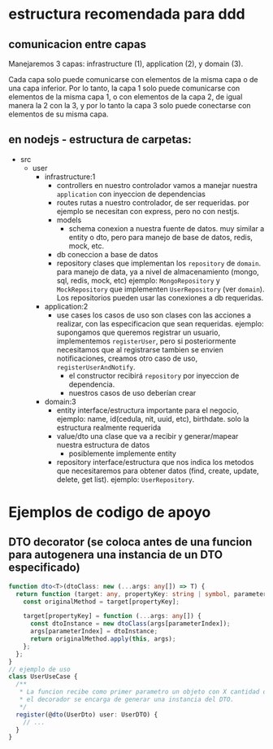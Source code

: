 # estructura recomendada para ddd

## comunicacion entre capas

Manejaremos 3 capas: infrastructure (1), application (2), y domain (3).

Cada capa solo puede comunicarse con elementos de la misma capa o de una capa inferior.
Por lo tanto, la capa 1 solo puede comunicarse con elementos de la misma capa 1,
o con elementos de la capa 2, de igual manera la 2 con la 3, y por lo tanto la capa 3
solo puede conectarse con elementos de su misma capa.


## en nodejs - estructura de carpetas:

- src
  - user
    - infrastructure:1
      - controllers
        en nuestro controlador vamos a manejar nuestra `application` con inyeccion de dependencias
      - routes
        rutas a nuestro controlador, de ser requeridas.
        por ejemplo se necesitan con express, pero no con nestjs.
      - models
        - schema
          conexion a nuestra fuente de datos. muy similar a entity o dto,
          pero para manejo de base de datos, redis, mock, etc.
      - db
        coneccion a base de datos
      - repository
        clases que implementan los `repository` de `domain`.
        para manejo de data, ya a nivel de almacenamiento (mongo, sql, redis, mock, etc)
        ejemplo: `MongoRepository` y `MockRepository` que implementen `UserRepository` (ver `domain`).
        Los repositorios pueden usar las conexiones a db requeridas.
    - application:2
      - use cases
        los casos de uso son clases con las acciones a realizar, con las especificacion que sean requeridas.
        ejemplo: supongamos que queremos registrar un usuario, implementemos `registerUser`, pero si
        posteriormente necesitamos que al registrarse tambien se envien notificaciones, creamos
        otro caso de uso, `registerUserAndNotify`.
        - el constructor recibirá `repository` por inyeccion de dependencia.
        - nuestros casos de uso deberían crear
    - domain:3
      - entity
        interface/estructura importante para el negocio, ejemplo: name, id(cedula, nit, uuid, etc), birthdate.
        solo la estructura realmente requerida
      - value/dto
        una clase que va a recibir y generar/mapear nuestra estructura de datos
        - posiblemente implemente entity
      - repository
        interface/estructura que nos indica los metodos que necesitaremos para obtener datos
        (find, create, update, delete, get list).
        ejemplo: `UserRepository`.



# Ejemplos de codigo de apoyo

## DTO decorator (se coloca antes de una funcion para autogenera una instancia de un DTO especificado)
```ts
function dto<T>(dtoClass: new (...args: any[]) => T) {
  return function (target: any, propertyKey: string | symbol, parameterIndex: number) {
    const originalMethod = target[propertyKey];

    target[propertyKey] = function (...args: any[]) {
      const dtoInstance = new dtoClass(args[parameterIndex]);
      args[parameterIndex] = dtoInstance;
      return originalMethod.apply(this, args);
    };
  };
}
// ejemplo de uso
class UserUseCase {
  /**
   * La funcion recibe como primer parametro un objeto con X cantidad de datos,
   * el decorador se encarga de generar una instancia del DTO.
   */
  register(@dto(UserDto) user: UserDTO) {
    // ...
  }
}
```
